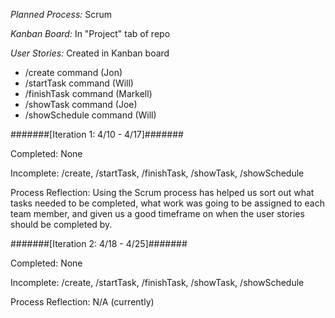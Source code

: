 *Planned Process:* Scrum

*Kanban Board:* In "Project" tab of repo

*User Stories:* Created in Kanban board
  - /create command (Jon)
  - /startTask command (Will)
  - /finishTask command (Markell)
  - /showTask command (Joe)
  - /showSchedule command (Will)

#######[Iteration 1: 4/10 - 4/17]#######

  Completed: None

  Incomplete: /create, /startTask, /finishTask, /showTask, /showSchedule
  
  Process Reflection: Using the  Scrum process has helped us sort out what tasks needed to be completed, what work was going to be assigned to each team member, and given us a good timeframe on when the user stories should be completed by.

#######[Iteration 2: 4/18 - 4/25]#######

  Completed: None

  Incomplete: /create, /startTask, /finishTask, /showTask, /showSchedule

  Process Reflection: N/A (currently)
